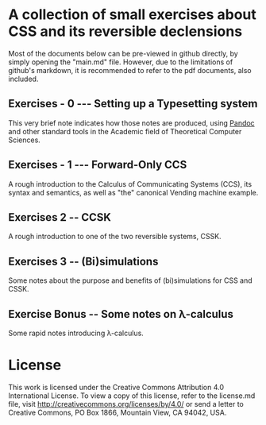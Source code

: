 # A collection of small exercises about CSS and its reversible declensions  

Most of the documents below can be pre-viewed in github directly, by simply opening the "main.md" file.
However, due to the limitations of github's markdown, it is recommended to refer to the pdf documents, also included.

## Exercises - 0 --- Setting up a Typesetting system

This very brief note indicates how those notes are produced, using [Pandoc](https://pandoc.org/installing.html) and other standard tools in the Academic field of Theoretical Computer Sciences.

## Exercises - 1 --- Forward-Only CCS

A rough introduction to the Calculus of Communicating Systems (CCS), its syntax and semantics, as well as "the" canonical Vending machine example.

## Exercises 2 -- CCSK

A rough introduction to one of the two reversible systems, CSSK.

## Exercises 3 -- (Bi)simulations

Some notes about the purpose and benefits of (bi)simulations for CSS and CSSK.

## Exercise Bonus -- Some notes on λ-calculus

Some rapid notes introducing λ-calculus.

# License

This work is licensed under the Creative Commons Attribution 4.0 International License. To view a copy of this license, refer to the license.md file, visit http://creativecommons.org/licenses/by/4.0/ or send a letter to Creative Commons, PO Box 1866, Mountain View, CA 94042, USA.
